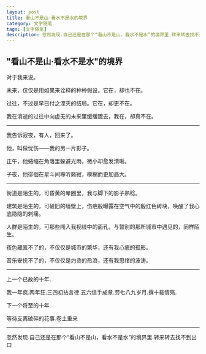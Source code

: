 ```yaml
---
layout: post
title: 看山不是山·看水不是水的境界
category: 文字随笔
tags: [文字随笔]
description: 忽然发现.自己还是在那个“看山不是山，看水不是水”的境界里.转来转去找不到出口
---
```


## "看山不是山·看水不是水"的境界

对于我来说。

未来，仅仅是用如果来诠释的种种假设。它在，却也不在。

过往，不过是早已付之湮灭的结局。它在，却更不在。

我在消逝的过往中向虚无的未来里缓缓踱去，我在，却真不在。

----

我告诉寂夜，有人，回来了。

他，叫做忧伤——我的另一片影子。

正午，他蜷缩在角落里躲避光雨，微小却愈发清晰。

子夜，他徘徊在星斗间聆听籁寂，模糊而更加高大。

----

街道是陌生的，可昏黄的晕圈里，我与脚下的影子熟稔。

建筑是陌生的，可破旧的墙壁上，伤疤般曝露在空气中的殷红色砖块，唤醒了我心底隐隐的刺痛。

人群是陌生的，可那些闯入我视线中的面孔，与暂别的那所城市中遇见的，同样陌生。

夜色藏匿不了的，不仅仅是城市的繁华，还有我心底的孤影。

音乐安抚不了的，不仅仅是灼烫的热浪，还有我思绪的波涛。

----

上一个已故的十年.

我一年疯.两年狂.三四初拈言律.五六信手成章.劳七八九岁月.撰十载情殇.

下一个将至的十年

等待支离破碎的花事.卷土重来

----

忽然发现.自己还是在那个“看山不是山，看水不是水”的境界里.转来转去找不到出口